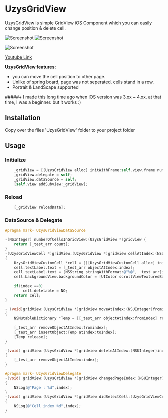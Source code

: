 UzysGridView
============

UzysGridView is simple GridView iOS Component which you can easily change position &amp; delete cell.  

![Screenshot](https://github.com/uzysjung/UzysGridView/raw/master/UzysGridView1.png) ![Screenshot](https://github.com/uzysjung/UzysGridView/raw/master/UzysGridView2.png)

![Screenshot](https://github.com/uzysjung/UzysGridView/raw/master/UzysGridView3.gif) 

[Youtube Link](http://www.youtube.com/watch?v=1nk1SK0RiWs)

**UzysGridView features:**
* you can move the cell position to other page.
* Unlike of spring board, page was not seperated. cells stand in a row.
* Portrait & LandScape supported

#####+ I made this long time ago when iOS version was 3.xx ~ 4.xx. at that time, I was a beginner. but it works :)


## Installation
Copy over the files 'UzysGridView' folder to your project folder

## Usage

### Initialize
``` objective-c
	_gridView = [[UzysGridView alloc] initWithFrame:self.view.frame numOfRow:3 numOfColumns:2 cellMargin:2];
    _gridView.delegate = self;
    _gridView.dataSource = self;
    [self.view addSubview:_gridView];
````
### Reload
``` objective-c
	[_gridView reloadData];
````
### DataSource & Delegate
``` objective-c
#pragma mark- UzysGridViewDataSource

-(NSInteger) numberOfCellsInGridView:(UzysGridView *)gridview {
    return [_test_arr count];
}
-(UzysGridViewCell *)gridView:(UzysGridView *)gridview cellAtIndex:(NSUInteger)index
{
    UzysGridViewCustomCell *cell = [[[UzysGridViewCustomCell alloc] initWithFrame:CGRectNull] autorelease];
    cell.textLabel.text = [_test_arr objectAtIndex:index];
    cell.textLabel.text = [NSString stringWithFormat:@"%@", _test_arr[index]];
    cell.backgroundView.backgroundColor = [UIColor scrollViewTexturedBackgroundColor];
    
    if(index ==0)
        cell.deletable = NO;
    return cell;
}

- (void)gridView:(UzysGridView *)gridview moveAtIndex:(NSUInteger)fromindex toIndex:(NSUInteger)toIndex
{
    NSMutableDictionary *Temp = [[_test_arr objectAtIndex:fromindex] retain];
    
    [_test_arr removeObjectAtIndex:fromindex];
    [_test_arr insertObject:Temp atIndex:toIndex];
    [Temp release];
}

-(void) gridView:(UzysGridView *)gridview deleteAtIndex:(NSUInteger)index 
{
    [_test_arr removeObjectAtIndex:index];
}

#pragma mark- UzysGridViewDelegate
-(void) gridView:(UzysGridView *)gridView changedPageIndex:(NSUInteger)index 
{
    NSLog(@"Page : %d",index);
}
-(void) gridView:(UzysGridView *)gridView didSelectCell:(UzysGridViewCell *)cell atIndex:(NSUInteger)index
{
    NSLog(@"Cell index %d",index);
}


````



